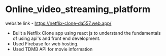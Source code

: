 # Online_video_streaming_platform

website link - https://netflix-clone-da557.web.app/

- Built a Netflix Clone app using react js to understand the fundamentals of using api's and front end development. 
- Used Firebase for web hosting.
- Used TDMB API for movie information
